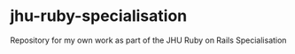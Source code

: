 # jhu-ruby-specialisation

Repository for my own work as part of the JHU Ruby on Rails Specialisation
